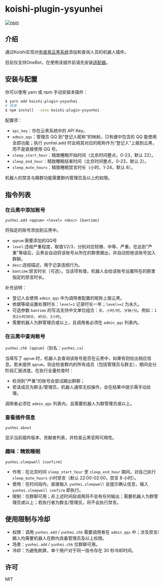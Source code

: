 # koishi-plugin-ysyunhei

[![npm](https://img.shields.io/npm/v/koishi-plugin-ysyunhei?style=flat-square)](https://www.npmjs.com/package/koishi-plugin-ysyunhei)

## 介绍

通过Koishi实现对[有兽焉云黑系统](https://yunhei.youshou.wiki/#/)添加和查询人员的机器人插件。

目前仅支持OneBot，在使用该插件前请先安装[适配器](https://github.com/koishijs/koishi-plugin-adapter-onebot)。

## 安装与配置

你可以使用 yarn 或 npm 手动安装本插件：

```bash
$ yarn add koishi-plugin-ysyunhei
# 或者
$ npm install --save koishi-plugin-ysyunhei
```

配置项：

- `api_key`：你在云黑系统中的 API Key。
- `admin_qqs`：管理员 QQ 到“登记人昵称”的映射。只有键中包含的 QQ 能使用全部功能；执行 yunhei.add 时会用其对应的昵称作为“登记人”上报到云黑，而不是直接使用 QQ 号。
- `sleep_start_hour`：精致睡眠开始时间（北京时间整点，0-23，默认 22）。
- `sleep_end_hour`：精致睡眠结束时间（北京时间整点，0-23，默认 2）。
- `sleep_mute_hours`：精致睡眠禁言时长（小时，1-24，默认 8）。

机器人的禁言与踢群功能需要群内管理员及以上的权限。

## 指令列表

### 在云黑中添加账号

`yunhei.add <qqnum> <level> <desc> [bantime]`

将指定的账号添加到云黑中。

- `qqnum`:需要添加的QQ号
- `level`:违规严重程度，取值1/2/3，分别对应轻微、中等、严重。在达到“严重”等级后，云黑会自动将该账号从所在的群里踢出，并自动拒绝该账号加入群聊。
- `desc`:违规描述，用于记录违规行为。
- `bantime`:禁言时长（可选）。当该项有值，机器人会给该账号设置所在的群里指定的禁言时长。

补充说明：

- 登记人会使用 `admin_qqs` 中为调用者配置的昵称上报云黑。
- 依据等级设置处理时长：`level=1` 记录时长一年；`level>=2` 为永久。
- 可选参数 `bantime` 的写法支持中文单位组合：`天`、`小时/时`、`分钟/分`。例如：`1天2小时30分`、`45分`、`2小时`。
- 需要机器人为群管理员或以上，且调用者必须在 `admin_qqs` 列表内。

### 在云黑中查询账号

`yunhei.chk [qqnum]`（别名：`yunhei.cx`）

当填写了 `qqnum` 时，机器人会查询该账号是否在云黑中，如果有则给出相应信息。若未提供 `qqnum`，则会检查群内的所有成员（包括管理员与群主），期间会分阶段汇报进度。在执行全量检查时：

- 检测到“严重”的账号会尝试踢出群聊；
- 若该成员为群主/管理员，机器人通常无权操作，会在结果中提示需手动处理。

调用者必须在 `admin_qqs` 列表内，且需要机器人为群管理员或以上。

### 查看插件信息

`yunhei.about`

显示当前插件版本、贡献者列表，并检查云黑官网可用性。

### 趣味：精致睡眠

`yunhei.sleepwell [confirm]`

- 作用：在北京时间 `sleep_start_hour` 至 `sleep_end_hour` 期间，对自己执行 `sleep_mute_hours` 小时禁言（默认 22:00-02:00，禁言 8 小时）。
- 使用：在时间段内，直接输入 `yunhei.sleepwell` 会提示确认信息，输入 `yunhei.sleepwell confirm` 即执行。
- 限制：仅群聊可用；非上述时间段调用将不会有任何输出；需要机器人为群管理员或以上；若执行者为群主/管理员，将不会执行禁言。

## 使用限制与冷却

- 权限：调用 `yunhei.add` / `yunhei.chk` 需要调用者在 `admin_qqs` 中；涉及禁言/踢人均需要机器人在群内具备管理员及以上权限。
- 场景：`yunhei.add` / `yunhei.chk` 仅群聊可用。
- 冷却：为避免刷屏，单个用户对于同一指令存在 30 秒冷却时间。

## 许可

MIT

